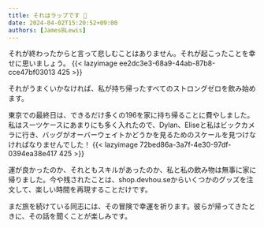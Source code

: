 ```yaml
---
title: それはラップです 🥙
date: 2024-04-02T15:20:52+09:00
authors: [JamesBLewis]
---
```

それが終わったからと言って悲しむことはありません。それが起こったことを幸せに思いましょう。
{{< lazyimage ee2dc3e3-68a9-44ab-87b8-cce47bf03013 425 >}}

それがうまくいかなければ、私が持ち帰ったすべてのストロングゼロを飲み始めます。

東京での最終日は、できるだけ多くの196を家に持ち帰ることに費やしました。私はスーツケースにあまりにも多く入れたので、Dylan、Eliseと私はビックカメラに行き、バッグがオーバーウェイトかどうかを見るためのスケールを見つけなければなりませんでした！
{{< lazyimage 72bed86a-3a7f-4e30-97df-0394ea38e417 425 >}}

運が良かったのか、それともスキルがあったのか、私と私の飲み物は無事に家に帰りました。今や残されたことは、shop.devhou.seからいくつかのグッズを注文して、楽しい時間を再現することだけです。 

まだ旅を続けている同志には、その冒険で幸運を祈ります。彼らが帰ってきたときに、その話を聞くことが楽しみです。